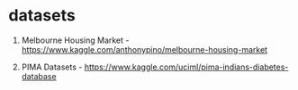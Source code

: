 # datasets

1. Melbourne Housing Market - https://www.kaggle.com/anthonypino/melbourne-housing-market

2. PIMA Datasets - https://www.kaggle.com/uciml/pima-indians-diabetes-database